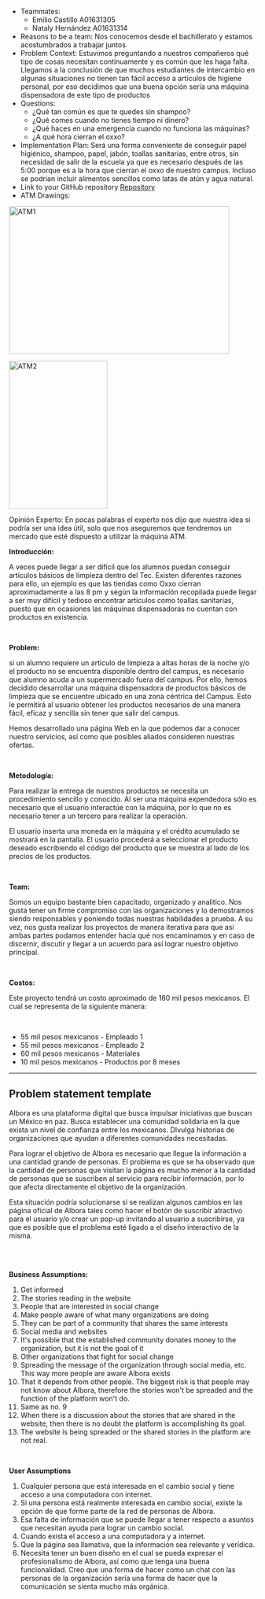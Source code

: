 <ul>
<li>Teammates:
<ul>
<li>Emilio Castillo A01631305</li>
<li>Nataly Hern&aacute;ndez A01631314</li>
</ul>
</li>
<li>Reasons to be a team: Nos conocemos desde el bachillerato y estamos acostumbrados a trabajar juntos</li>
<li>Problem Context: Estuvimos preguntando a nuestros compa&ntilde;eros qu&eacute; tipo de cosas necesitan continuamente y es com&uacute;n que les haga falta. Llegamos a la conclusi&oacute;n de que muchos estudiantes de intercambio en algunas situaciones no tienen tan f&aacute;cil acceso a art&iacute;culos de higiene personal, por eso decidimos que una buena opci&oacute;n ser&iacute;a una m&aacute;quina dispensadora de este tipo de productos</li>
<li>Questions:
<ul>
<li>&iquest;Qu&eacute; tan com&uacute;n es que te quedes sin shampoo?</li>
<li>&iquest;Qu&eacute; comes cuando no tienes tiempo ni dinero?</li>
<li>&iquest;Qu&eacute; haces en una emergencia cuando no funciona las m&aacute;quinas?</li>
<li>&iquest;A qu&eacute; hora cierran el oxxo?</li>
</ul>
</li>
<li>Implementation Plan: Ser&aacute; una forma conveniente de conseguir papel higi&eacute;nico, shampoo, papel, jab&oacute;n, toallas sanitarias, entre otros, sin necesidad de salir de la escuela ya que es necesario despu&eacute;s de las 5:00 porque es a la hora que cierran el oxxo de nuestro campus. Incluso se podr&iacute;an incluir alimentos sencillos como latas de at&uacute;n y agua natural.</li>
<li>Link to your GitHub repository <a href="https://github.com/nataly-8h/ATM">Repository</a></li>
<li>ATM Drawings:</li>
</ul>
<p><img src="https://serving.photos.photobox.com/6288385076a7d7202f334869bae1e20d7972b4d147b500b0689fa5b8b7d2f141c2e87968.jpg" alt="ATM1" width="448" height="300" /></p>
<p><img src="https://serving.photos.photobox.com/04542666b60483b6a01862aa510b9e405d67945d7002f93e3f14736853f9eb22cc1d464e.jpg" alt="ATM2" width="200" height="300" /></p>
<p>Opini&oacute;n Experto: En pocas palabras el experto nos dijo que nuestra idea si podr&iacute;a ser una idea &uacute;til, solo que nos aseguremos que tendremos un mercado que est&eacute; dispuesto a utilizar la m&aacute;quina ATM.</p>
<p><strong>Introducci&oacute;n:&nbsp;</strong></p>
<p><span style="font-weight: 400;">A veces puede llegar a ser dif&iacute;cil que los alumnos puedan conseguir art&iacute;culos b&aacute;sicos de limpieza dentro del Tec. Existen diferentes razones para ello, un ejemplo es que las tiendas como Oxxo cierran aproximadamente a las 8 pm y seg&uacute;n la informaci&oacute;n recopilada puede llegar a ser muy dif&iacute;cil y tedioso encontrar art&iacute;culos como toallas sanitarias, puesto que en ocasiones las m&aacute;quinas dispensadoras no cuentan con productos en existencia.</span></p>
<p>&nbsp;</p>
<p><strong>Problem:</strong></p>
<p><span style="font-weight: 400;">si un alumno requiere un articulo de limpieza a altas horas de la noche y/o el producto no se encuentra disponible dentro del campus, es necesario que alumno acuda a un supermercado fuera del campus. Por ello, hemos decidido desarrollar una m&aacute;quina dispensadora de productos b&aacute;sicos de limpieza que se encuentre ubicado en una zona c&eacute;ntrica del Campus. Esto le permitir&aacute; al usuario obtener los productos necesarios de una manera f&aacute;cil, eficaz y sencilla sin tener que salir del campus.&nbsp;</span></p>
<p><span style="font-weight: 400;">Hemos desarrollado una p&aacute;gina Web en la que podemos dar a conocer nuestro servicios, as&iacute; como que posibles aliados consideren nuestras ofertas.&nbsp;</span></p>
<p>&nbsp;</p>
<p><strong>Metodolog&iacute;a:&nbsp;</strong></p>
<p><span style="font-weight: 400;">Para realizar la entrega de nuestros productos se necesita un procedimiento sencillo y conocido. Al ser una m&aacute;quina expendedora s&oacute;lo es necesario que el usuario interact&uacute;e con la m&aacute;quina, por lo que no es necesario tener a un tercero para realizar la operaci&oacute;n.&nbsp;</span></p>
<p><span style="font-weight: 400;">El usuario inserta una moneda en la m&aacute;quina y el cr&eacute;dito acumulado se mostrar&aacute; en la pantalla. El usuario proceder&aacute; a seleccionar el producto deseado escribiendo el c&oacute;digo del producto que se muestra al lado de los precios de los productos.&nbsp;</span></p>
<p>&nbsp;</p>
<p><strong>Team:&nbsp;</strong></p>
<p><span style="font-weight: 400;">Somos un equipo bastante bien capacitado, organizado y analitico. Nos gusta tener un firme compromiso con las organizaciones y lo demostramos siendo responsables y poniendo todas nuestras habilidades a prueba. A su vez, nos gusta realizar los proyectos de manera iterativa para que as&iacute; ambas partes podamos entender hacia qu&eacute; nos encaminamos y en caso de discernir, discutir y llegar a un acuerdo para as&iacute; lograr nuestro objetivo principal.&nbsp;</span></p>
<p>&nbsp;</p>
<p><strong>Costos:&nbsp;</strong></p>
<p><span style="font-weight: 400;">Este proyecto tendr&aacute; un costo aproximado de 180 mil pesos mexicanos. El cual se representa de la siguiente manera:</span></p>
<p>&nbsp;</p>
<ul>
<li style="font-weight: 400;"><span style="font-weight: 400;">55 mil pesos mexicanos - Empleado 1</span></li>
<li style="font-weight: 400;"><span style="font-weight: 400;">55 mil pesos mexicanos - Empleado 2</span></li>
<li style="font-weight: 400;"><span style="font-weight: 400;">60 mil pesos mexicanos - Materiales&nbsp;</span></li>
<li style="font-weight: 400;"><span style="font-weight: 400;">10 mil pesos mexicanos - Productos por 8 meses</span></li>
</ul>
<hr />
<h2>Problem statement template</h2>
<p><span style="font-weight: 400;">Albora es una plataforma digital que busca impulsar iniciativas que buscan un M&eacute;xico en paz. Busca establecer una comunidad solidaria en la que exista un nivel de confianza entre los mexicanos. DIvulga historias de organizaciones que ayudan a diferentes comunidades necesitadas.</span></p>
<p><span style="font-weight: 400;">Para lograr el objetivo de Albora es necesario que llegue la informaci&oacute;n a una cantidad grande de personas. El problema es que se ha observado que la cantidad de personas que visitan la p&aacute;gina es mucho menor a la cantidad de personas que se suscriben al servicio para recibir informaci&oacute;n, por lo que afecta directamente el objetivo de la organizaci&oacute;n.&nbsp;</span></p>
<p><span style="font-weight: 400;">Esta situaci&oacute;n podr&iacute;a solucionarse si se realizan algunos cambios en las p&aacute;gina oficial de Albora tales como hacer el bot&oacute;n de suscribir atractivo para el usuario y/o crear un pop-up invitando al usuario a suscribirse, ya que es posible que el problema est&eacute; ligado a el dise&ntilde;o interactivo de la misma.</span></p>
<p><br /><br /></p>
<p><strong>Business Assumptions:</strong></p>
<ol>
<li style="font-weight: 400;"><span style="font-weight: 400;">Get informed</span></li>
<li style="font-weight: 400;"><span style="font-weight: 400;">The stories reading in the website</span></li>
<li style="font-weight: 400;"><span style="font-weight: 400;">People that are interested in social change</span></li>
<li style="font-weight: 400;"><span style="font-weight: 400;">Make people aware of what many organizations are doing</span></li>
<li style="font-weight: 400;"><span style="font-weight: 400;">They can be part of a community that shares the same interests</span></li>
<li style="font-weight: 400;"><span style="font-weight: 400;">Social media and websites&nbsp;</span></li>
<li style="font-weight: 400;"><span style="font-weight: 400;">It's possible that the established community donates money to the organization, but it is not the goal of it</span></li>
<li style="font-weight: 400;"><span style="font-weight: 400;">Other organizations that fight for social change</span></li>
<li style="font-weight: 400;"><span style="font-weight: 400;">Spreading the message of the organization through social media, etc. This way more people are aware Albora exists</span></li>
<li style="font-weight: 400;"><span style="font-weight: 400;">That it depends from other people. The biggest risk is that people may not know about Albora, therefore the stories won't be spreaded and the function of the platform won't do.</span></li>
<li style="font-weight: 400;"><span style="font-weight: 400;">Same as no. 9</span></li>
<li style="font-weight: 400;"><span style="font-weight: 400;">When there is a discussion about the stories that are shared in the website, then there is no doubt the platform is accomplishing its goal.&nbsp;</span></li>
<li style="font-weight: 400;"><span style="font-weight: 400;">The website is being spreaded or the shared stories in the platform are not real.&nbsp;</span></li>
</ol>
<p>&nbsp;</p>
<p><strong>User Assumptions</strong></p>
<ol>
<li style="font-weight: 400;"><span style="font-weight: 400;">Cualquier persona que est&aacute; interesada en el cambio social y tiene acceso a una computadora con internet.</span></li>
<li style="font-weight: 400;"><span style="font-weight: 400;">Si una persona est&aacute; realmente interesada en cambio social, existe la opci&oacute;n de que forme parte de la red de personas de Albora.&nbsp;</span></li>
<li style="font-weight: 400;"><span style="font-weight: 400;">Esa falta de informaci&oacute;n que se puede llegar a tener respecto a asuntos que necesitan ayuda para lograr un cambio social.</span></li>
<li style="font-weight: 400;"><span style="font-weight: 400;">Cuando exista el acceso a una computadora y a internet.</span></li>
<li style="font-weight: 400;"><span style="font-weight: 400;">Que la p&aacute;gina sea llamativa, que la informaci&oacute;n sea relevante y ver&iacute;dica.</span></li>
<li style="font-weight: 400;"><span style="font-weight: 400;">Necesita tener un buen dise&ntilde;o en el cual se pueda expresar el profesionalismo de Albora, as&iacute; como que tenga una buena funcionalidad. Creo que una forma de hacer como un chat con las personas de la organizaci&oacute;n ser&iacute;a una forma de hacer que la comunicaci&oacute;n se sienta mucho m&aacute;s org&aacute;nica. </span></li>
</ol>
